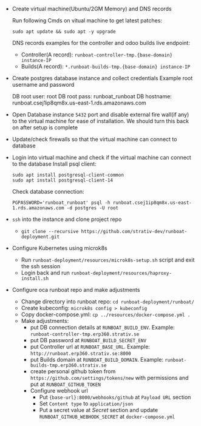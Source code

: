 - Create virtual machine(Ubuntu/2GM Memory) and DNS records

    Run following Cmds on vitual machine to get latest patches:
    ```
    sudo apt update && sudo apt -y upgrade
    ```

    DNS records examples for the controller and odoo builds live endpoint:

    - Controller(A record): `runboat-controller-tmp.{base-domain} instance-IP`
    - Builds(A record): `*.runboat-builds-tmp.{base-domain} instance-IP`

- Create postgres database instance and collect credentials
    Example root username and password

    DB root user: root
    DB root pass: runboat_runboat
    DB hostname:  runboat.csej1ip8qm8x.us-east-1.rds.amazonaws.com

- Open Database instance `5432` port and disable external fire wall(if any) to the virtual machine for ease of installation. We should turn this back on after setup is complete

- Update/check firewalls so that the virtual machine can connect to database

- Login into virtual machine and check if the virtual machine can connect to the database
    Install psql client:
    ```
    sudo apt install postgresql-client-common
    sudo apt install postgresql-client-14
    ```
    Check database connection:
    ```
    PGPASSWORD='runboat_runboat' psql -h runboat.csej1ip8qm8x.us-east-1.rds.amazonaws.com -d postgres -U root
    ```
- `ssh` into the instance and clone project repo
  - `git clone --recursive https://github.com/strativ-dev/runboat-deployment.git`

- Configure Kubernetes using microk8s
  - Run `runboat-deployment/resources/microk8s-setup.sh` script and exit the ssh session
  - Login back and run `runboat-deployment/resources/haproxy-install.sh`

- Configure oca runboat repo and make adjustments
  - Change directory into runboat repo: `cd runboat-deployment/runboat/`
  - Create kubeconfig: `microk8s config > kubeconfig`
  - Copy docker-compose.yml: `cp ../resources/docker-compose.yml .`
  - Make adjustments:
    - put DB connection details at `RUNBOAT_BUILD_ENV`. Example: `runboat-controller-tmp.erp360.strativ.se`
    - put DB password at `RUNBOAT_BUILD_SECRET_ENV`
    - put Controller url at `RUNBOAT_BASE_URL`. Example: `http://runboat.erp360.strativ.se:8000`
    - put Builds domain at `RUNBOAT_BUILD_DOMAIN`. Example: `runboat-builds-tmp.erp360.strativ.se`
    - create personal github token from `https://github.com/settings/tokens/new` with permissions and put at `RUNBOAT_GITHUB_TOKEN`
    - Configure webhook url
      - Put `{base-url}:8000/webhooks/github` at `Payload URL` section
      - Set `Content type` to `application/json`
      - Put a secret value at *Secret* section and update `RUNBOAT_GITHUB_WEBHOOK_SECRET` at `docker-compose.yml`